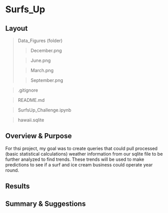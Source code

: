 # Surfs_Up   
## Layout   

>Data_Figures (folder)   
>>December.png   
>
>>June.png   
>
>>March.png   
>
>>September.png   

>.gitignore   

>README.md   

>SurfsUp_Challenge.ipynb   

>hawaii.sqlite   

## Overview & Purpose   
For thsi project, my goal was to create queries that could pull processed (basic statistical calculations) weather information from our sqlite file to be further analyzed to find trends. These trends will be used to make predictions to see if a surf and ice cream business could operate year round.    
## Results   
   
## Summary & Suggestions   
   
